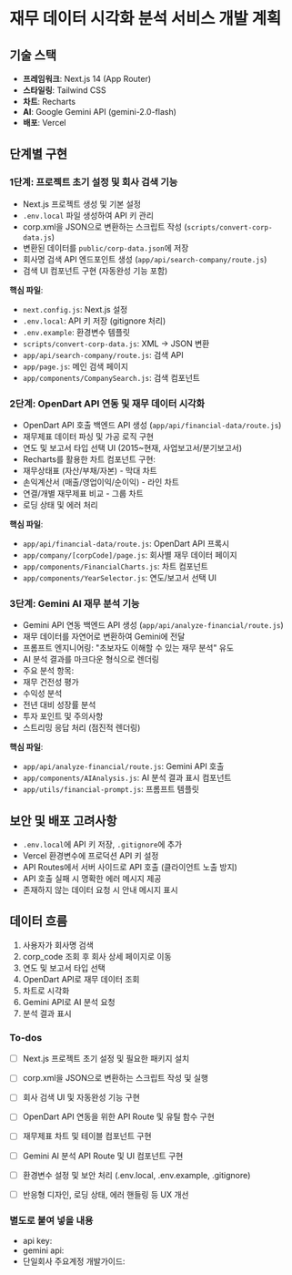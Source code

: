 # 재무 데이터 시각화 분석 서비스 개발 계획

## 기술 스택

- **프레임워크**: Next.js 14 (App Router)
- **스타일링**: Tailwind CSS
- **차트**: Recharts
- **AI**: Google Gemini API (gemini-2.0-flash)
- **배포**: Vercel

## 단계별 구현

### 1단계: 프로젝트 초기 설정 및 회사 검색 기능

- Next.js 프로젝트 생성 및 기본 설정
- `.env.local` 파일 생성하여 API 키 관리
- corp.xml을 JSON으로 변환하는 스크립트 작성 (`scripts/convert-corp-data.js`)
- 변환된 데이터를 `public/corp-data.json`에 저장
- 회사명 검색 API 엔드포인트 생성 (`app/api/search-company/route.js`)
- 검색 UI 컴포넌트 구현 (자동완성 기능 포함)

**핵심 파일**:

- `next.config.js`: Next.js 설정
- `.env.local`: API 키 저장 (gitignore 처리)
- `.env.example`: 환경변수 템플릿
- `scripts/convert-corp-data.js`: XML → JSON 변환
- `app/api/search-company/route.js`: 검색 API
- `app/page.js`: 메인 검색 페이지
- `app/components/CompanySearch.js`: 검색 컴포넌트

### 2단계: OpenDart API 연동 및 재무 데이터 시각화

- OpenDart API 호출 백엔드 API 생성 (`app/api/financial-data/route.js`)
- 재무제표 데이터 파싱 및 가공 로직 구현
- 연도 및 보고서 타입 선택 UI (2015~현재, 사업보고서/분기보고서)
- Recharts를 활용한 차트 컴포넌트 구현:
- 재무상태표 (자산/부채/자본) - 막대 차트
- 손익계산서 (매출/영업이익/순이익) - 라인 차트
- 연결/개별 재무제표 비교 - 그룹 차트
- 로딩 상태 및 에러 처리

**핵심 파일**:

- `app/api/financial-data/route.js`: OpenDart API 프록시
- `app/company/[corpCode]/page.js`: 회사별 재무 데이터 페이지
- `app/components/FinancialCharts.js`: 차트 컴포넌트
- `app/components/YearSelector.js`: 연도/보고서 선택 UI

### 3단계: Gemini AI 재무 분석 기능

- Gemini API 연동 백엔드 API 생성 (`app/api/analyze-financial/route.js`)
- 재무 데이터를 자연어로 변환하여 Gemini에 전달
- 프롬프트 엔지니어링: "초보자도 이해할 수 있는 재무 분석" 유도
- AI 분석 결과를 마크다운 형식으로 렌더링
- 주요 분석 항목:
- 재무 건전성 평가
- 수익성 분석
- 전년 대비 성장률 분석
- 투자 포인트 및 주의사항
- 스트리밍 응답 처리 (점진적 렌더링)

**핵심 파일**:

- `app/api/analyze-financial/route.js`: Gemini API 호출
- `app/components/AIAnalysis.js`: AI 분석 결과 표시 컴포넌트
- `app/utils/financial-prompt.js`: 프롬프트 템플릿

## 보안 및 배포 고려사항

- `.env.local`에 API 키 저장, `.gitignore`에 추가
- Vercel 환경변수에 프로덕션 API 키 설정
- API Routes에서 서버 사이드로 API 호출 (클라이언트 노출 방지)
- API 호출 실패 시 명확한 에러 메시지 제공
- 존재하지 않는 데이터 요청 시 안내 메시지 표시

## 데이터 흐름

1. 사용자가 회사명 검색
2. corp_code 조회 후 회사 상세 페이지로 이동
3. 연도 및 보고서 타입 선택
4. OpenDart API로 재무 데이터 조회
5. 차트로 시각화
6. Gemini API로 AI 분석 요청
7. 분석 결과 표시

### To-dos

- [ ] Next.js 프로젝트 초기 설정 및 필요한 패키지 설치
- [ ] corp.xml을 JSON으로 변환하는 스크립트 작성 및 실행
- [ ] 회사 검색 UI 및 자동완성 기능 구현
- [ ] OpenDart API 연동을 위한 API Route 및 유틸 함수 구현
- [ ] 재무제표 차트 및 테이블 컴포넌트 구현
- [ ] Gemini AI 분석 API Route 및 UI 컴포넌트 구현
- [ ] 환경변수 설정 및 보안 처리 (.env.local, .env.example, .gitignore)
- [ ] 반응형 디자인, 로딩 상태, 에러 핸들링 등 UX 개선


### 별도로 붙여 넣을 내용
- api key: 
- gemini api: 
- 단일회사 주요계정 개발가이드: 